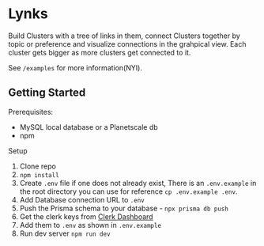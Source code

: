 # Lynks

Build Clusters with a tree of links in them, connect Clusters together by topic or preference and visualize connections in the grahpical view. Each cluster gets bigger as more clusters get connected to it.

See `/examples` for more information(NYI).

## Getting Started

Prerequisites:

- MySQL local database or a Planetscale db
- npm

Setup

1. Clone repo
1. `npm install`
1. Create `.env` file if one does not already exist, There is an `.env.example` in the root directory you can use for reference
   `cp .env.example .env`.
1. Add Database connection URL to `.env`
1. Push the Prisma schema to your database - `npx prisma db push`
1. Get the clerk keys from [Clerk Dashboard](https://dashboard.clerk.com/)
1. Add them to `.env` as shown in `.env.example`
1. Run dev server `npm run dev`
